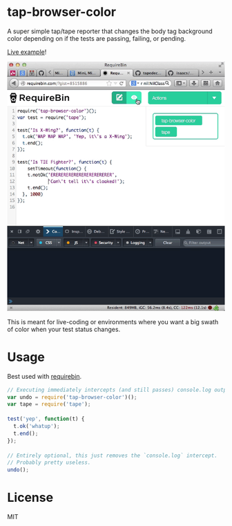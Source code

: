 tap-browser-color
=================

A super simple tap/tape reporter that changes the body tag background color depending on if the tests are passing, failing, or pending.

[Live example](http://requirebin.com/?gist=8515886)!

![Animation of requirebin example](images/demo.gif)

This is meant for live-coding or environments where you want a big swath of color when your test status changes.

Usage
=====

Best used with [requirebin](http://requirebin.com/).

```js
// Executing immediately intercepts (and still passes) console.log output
var undo = require('tap-browser-color')();
var tape = require('tape');

test('yep', function(t) {
  t.ok('whatup');
  t.end();
});

// Entirely optional, this just removes the `console.log` intercept.
// Probably pretty useless.
undo();
```

License
=======

MIT
